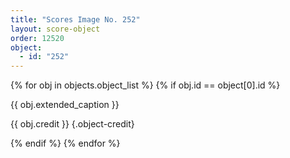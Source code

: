 ```yaml
---
title: "Scores Image No. 252"
layout: score-object
order: 12520
object:
  - id: "252"
---
```


{% for obj in objects.object_list %}
{% if obj.id == object[0].id %}

{{ obj.extended_caption }}

{{ obj.credit }} {.object-credit}

{% endif %}
{% endfor %}
